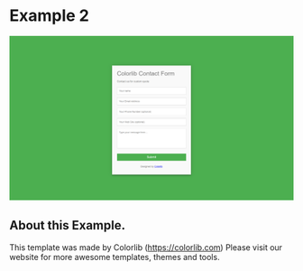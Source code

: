 # Example 2

![Banner](images/_example2_.png)

## About this Example.

This template was made by Colorlib (https://colorlib.com)
Please visit our website for more awesome templates, themes and tools.
